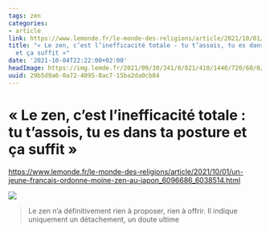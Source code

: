 ```yaml
---
tags: zen
categories:
- article
link: https://www.lemonde.fr/le-monde-des-religions/article/2021/10/01/un-jeune-francais-ordonne-moine-zen-au-japon_6096686_6038514.html
title: "« Le zen, c’est l’inefficacité totale - tu t’assois, tu es dans ta posture
  et ça suffit »"
date: '2021-10-04T22:22:00+02:00'
headImage: https://img.lemde.fr/2021/09/30/341/0/821/410/1440/720/60/0/6808995_520631130-cle-ment.jpg
uuid: 29b5d9a6-0a72-4095-8ac7-15ba2da0cb84
---
```


# « Le zen, c’est l’inefficacité totale : tu t’assois, tu es dans ta posture et ça suffit »

https://www.lemonde.fr/le-monde-des-religions/article/2021/10/01/un-jeune-francais-ordonne-moine-zen-au-japon_6096686_6038514.html

![](https://img.lemde.fr/2021/09/30/341/0/821/410/1440/720/60/0/6808995_520631130-cle-ment.jpg)

> Le zen n’a définitivement rien à proposer, rien à offrir. Il indique uniquement un détachement, un doute ultime
